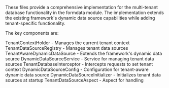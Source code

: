 These files provide a comprehensive implementation for the multi-tenant database functionality in the formdata module. The implementation extends the existing framework's dynamic data source capabilities while adding tenant-specific functionality.

The key components are:

TenantContextHolder - Manages the current tenant context
TenantDataSourceRegistry - Manages tenant data sources
TenantAwareDynamicDataSource - Extends the framework's dynamic data source
DynamicDataSourceService - Service for managing tenant data sources
TenantDatabaseInterceptor - Intercepts requests to set tenant context
DynamicDataSourceConfig - Configuration for tenant-aware dynamic data source
DynamicDataSourceInitializer - Initializes tenant data sources at startup
TenantDataSourceAspect - Aspect for handling
